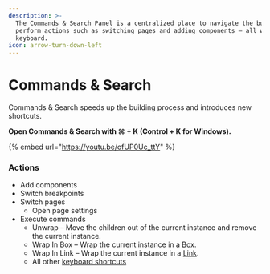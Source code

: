 ```yaml
---
description: >-
  The Commands & Search Panel is a centralized place to navigate the builder and
  perform actions such as switching pages and adding components — all with the
  keyboard.
icon: arrow-turn-down-left
---
```


# Commands & Search

Commands & Search speeds up the building process and introduces new shortcuts.

**Open Commands & Search with ⌘ + K (Control + K for Windows).**

{% embed url="https://youtu.be/ofUP0Uc_ttY" %}

### Actions

* Add components
* Switch breakpoints
* Switch pages
  * Open page settings
* Execute commands
  * Unwrap – Move the children out of the current instance and remove the current instance.
  * Wrap In Box – Wrap the current instance in a [Box](broken-reference).
  * Wrap In Link – Wrap the current instance in a [Link](../core-components/link.md).
  * All other [keyboard shortcuts](shortcuts.md)
